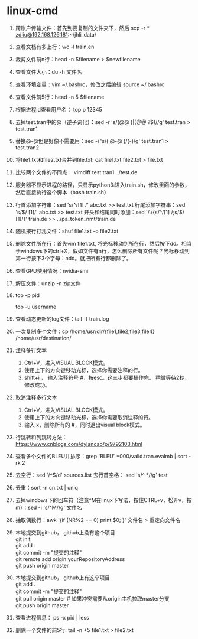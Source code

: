 # linux-cmd

1. 跨账户传输文件：首先到要复制的文件夹下，然后 scp -r * zdliu@192.168.126.181:~/jhli_data/

2. 查看文档有多上行：wc -l train.en

3. 裁剪文件前n行：head -n $filename > $newfilename

4. 查看文件大小：du -h 文件名

5. 查看环境变量：vim ~/.bashrc，修改之后编辑 source ~/.bashrc

6. 查看文件前5行：head -n 5 $filename

7. 根据进程id查看用户名： top p 12345

8. 去掉test.tran中的@（逆子词化）：sed -r 's/(@@ )|(@@ ?$)//g' test.tran > test.tran1

9. 替换@-@但是好像不需要用：sed -i 's/( @-@ )/(-)/g' test.tran1 > test.tran2

10. 将file1.txt和file2.txt合并到file.txt: cat file1.txt file2.txt > file.txt

11. 比较两个文件的不同点： vimdiff test.tran1 ../test.de

12. 服务器不显示进程的路径，只显示python3:进入train.sh，修改里面的参数，然后直接执行这个脚本（bash train.sh）

13. 行首添加字符串：sed 's/^/[1] /' abc.txt >> test.txt
    行尾添加字符串：sed 's/$/ [1]/' abc.txt >> test.txt
    开头和结尾同时添加：sed '/./{s/^/[1] /;s/$/ [1]/}' train.de >> ../pa_token_nmt/train.de

14. 随机按行打乱文件：shuf file1.txt -o file2.txt
    
15. 删除文件所在行：首先vim file1.txt, 将光标移动到所在行，然后按下dd。相当于windows下的ctrl+X，假如文件有n行，怎么删除所有文件呢？光标移动到第一行按下3个字母：ndd。就把所有行都删除了。

16. 查看GPU使用情况：nvidia-smi

17. 解压文件：unzip -n zip文件

18. top -p pid

    top -u username
 
19. 查看动态更新的log文件：tail -f train.log

20. 一次复制多个文件：cp /home/usr/dir/{file1,file2,file3,file4} /home/usr/destination/

21. 注释多行文本
    1. Ctrl+V，进入VISUAL BLOCK模式。
    2. 使用上下的方向键移动光标，选择你需要注释的行。
    3. shift+i ， 输入注释符号 #，按esc。这三步都要操作完。 稍微等待2秒，修改成功。
    
22. 取消注释多行文本
    1. Ctrl+V，进入VISUAL BLOCK模式。
    2. 使用上下的方向键移动光标，选择你需要取消注释的行。
    3. 输入 x，删除所有的 #，同时退出visual block模式。
    
23. 行跳转和列跳转方法：https://www.cnblogs.com/dylancao/p/9792103.html

24. 查看多个文件的BLEU并排序：grep 'BLEU' *000/valid.tran.evalmb | sort -rk 2

25. 去空行：sed '/^$/d' sources.list   去行首空格： sed 's/^ *//g' test

26. 去重：sort -n cn.txt | uniq

27. 去掉windows下的回车符（注意^M在linux下写法，按住CTRL+v，松开v，按m）：sed -i 's/^M//g' 文件名

28. 抽取偶数行：awk '{if (NR%2 == 0)  print $0; }' 文件名 > 重定向文件名

29. 本地提交到github， github上没有这个项目<br/>
    git init<br/>
    git add .<br/>
    git commit -m "提交的注释"<br/>
    git remote add origin yourRepositoryAddress<br/>
    git push origin master<br/>
30. 本地提交到github， github上有这个项目<br/>
    git add .<br/>
    git commit -m "提交的注释"<br/>
    git pull origin master   # 如果冲突需要从origin主机拉取master分支<br/>
    git push origin master<br/>
31. 查看进程信息： ps -x pid | less
32. 删除一个文件的前5行:  tail -n +5 file1.txt > file2.txt
